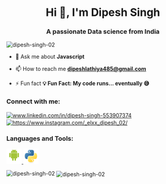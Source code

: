 <h1 align="center">Hi 👋, I'm Dipesh Singh</h1>
<h3 align="center">A passionate Data science from India</h3>

<p align="left"> <img src="https://komarev.com/ghpvc/?username=dipesh-singh-02&label=Profile%20views&color=0e75b6&style=flat" alt="dipesh-singh-02" /> </p>

- 💬 Ask me about **Javascript**

- 📫 How to reach me **dipeshlathiya485@gmail.com**

- ⚡ Fun fact **💡 Fun Fact: My code runs... eventually 😅**

<h3 align="left">Connect with me:</h3>
<p align="left">
<a href="https://linkedin.com/in/www.linkedin.com/in/dipesh-singh-553907374" target="blank"><img align="center" src="https://raw.githubusercontent.com/rahuldkjain/github-profile-readme-generator/master/src/images/icons/Social/linked-in-alt.svg" alt="www.linkedin.com/in/dipesh-singh-553907374" height="30" width="40" /></a>
<a href="https://instagram.com/https://www.instagram.com/_elxx_dipesh_02/" target="blank"><img align="center" src="https://raw.githubusercontent.com/rahuldkjain/github-profile-readme-generator/master/src/images/icons/Social/instagram.svg" alt="https://www.instagram.com/_elxx_dipesh_02/" height="30" width="40" /></a>
</p>

<h3 align="left">Languages and Tools:</h3>
<p align="left"> <a href="https://developer.android.com" target="_blank" rel="noreferrer"> <img src="https://raw.githubusercontent.com/devicons/devicon/master/icons/android/android-original-wordmark.svg" alt="android" width="40" height="40"/> </a> <a href="https://www.python.org" target="_blank" rel="noreferrer"> <img src="https://raw.githubusercontent.com/devicons/devicon/master/icons/python/python-original.svg" alt="python" width="40" height="40"/> </a> </p>

<p><img align="left" src="https://github-readme-stats.vercel.app/api/top-langs?username=dipesh-singh-02&show_icons=true&locale=en&layout=compact" alt="dipesh-singh-02" /></p>

<p>&nbsp;<img align="center" src="https://github-readme-stats.vercel.app/api?username=dipesh-singh-02&show_icons=true&locale=en" alt="dipesh-singh-02" /></p>
